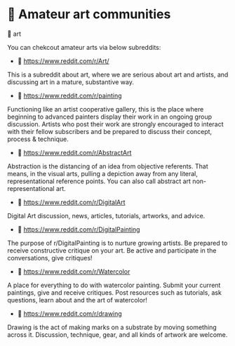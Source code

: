 # 🎨 Amateur art communities

📎 art

You can chekcout amateur arts via below subreddits:

- 🎨 https://www.reddit.com/r/Art/

This is a subreddit about art, where we are serious about art and artists, and discussing art in a mature, substantive way.

- 🎨 https://www.reddit.com/r/painting

Functioning like an artist cooperative gallery, this is the place where beginning to advanced painters display their work in an ongoing group discussion. Artists who post their work are strongly encouraged to interact with their fellow subscribers and be prepared to discuss their concept, process & technique.

- 🎨 https://www.reddit.com/r/AbstractArt

Abstraction is the distancing of an idea from objective referents. That means, in the visual arts, pulling a depiction away from any literal, representational reference points. You can also call abstract art non-representational art.

- 🎨 https://www.reddit.com/r/DigitalArt

Digital Art discussion, news, articles, tutorials, artworks, and advice.

- 🎨 https://www.reddit.com/r/DigitalPainting

The purpose of r/DigitalPainting is to nurture growing artists. Be prepared to receive constructive critique on your art. Be active and participate in the conversations, give critiques!

- 🎨 https://www.reddit.com/r/Watercolor

A place for everything to do with watercolor painting. Submit your current paintings, give and receive critiques. Post resources such as tutorials, ask questions, learn about and the art of watercolor!

- 🎨 https://www.reddit.com/r/drawing

Drawing is the act of making marks on a substrate by moving something across it. Discussion, technique, gear, and all kinds of artwork are welcome.

